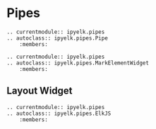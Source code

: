 # Pipes

```{eval-rst}
.. currentmodule:: ipyelk.pipes
.. autoclass:: ipyelk.pipes.Pipe
    :members:

```

```{eval-rst}
.. currentmodule:: ipyelk.pipes
.. autoclass:: ipyelk.pipes.MarkElementWidget
    :members:

```

## Layout Widget

```{eval-rst}
.. currentmodule:: ipyelk.pipes
.. autoclass:: ipyelk.pipes.ElkJS
    :members:
```
